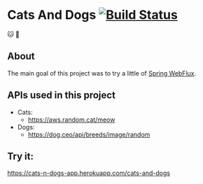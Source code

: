 # Cats And Dogs [![Build Status](https://www.travis-ci.com/flflima/cats-and-dogs.svg?branch=main)](https://www.travis-ci.com/flflima/cats-and-dogs)

:cat: :dog: 

## About

The main goal of this project was to try a little of [Spring WebFlux](https://docs.spring.io/spring-framework/docs/current/reference/html/web-reactive.html#webflux).

## APIs used in this project
- Cats:
    - https://aws.random.cat/meow
- Dogs:
    - https://dog.ceo/api/breeds/image/random
    
## Try it:

https://cats-n-dogs-app.herokuapp.com/cats-and-dogs